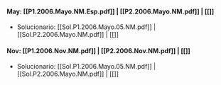 #### May: [[P1.2006.Mayo.NM.Esp.pdf]] | [[P2.2006.Mayo.NM.pdf]] | [[]]
- Solucionario: [[Sol.P1.2006.Mayo.05.NM.pdf]] | [[Sol.P2.2006.Mayo.NM.pdf]] | [[]]

#### Nov: [[P1.2006.Nov.NM.pdf]] | [[P2.2006.Nov.NM.pdf]] | [[]]
- Solucionario: [[Sol.P1.2006.Mayo.05.NM.pdf]] | [[Sol.P2.2006.Mayo.NM.pdf]] | [[]]
